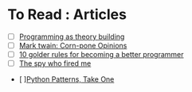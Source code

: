 # To Read : Articles
- [ ] [Programming as theory building](http://pages.cs.wisc.edu/~remzi/Naur.pdf)
- [ ] [Mark twain: Corn-pone Opinions](http://www.paulgraham.com/cornpone.html)
- [ ] [10 golder rules for becoming a better programmer](http://www.codeshare.co.uk/blog/10-golden-rules-for-becoming-a-better-programmer/)
- [ ] [The spy who fired me](http://harpers.org/archive/2015/03/the-spy-who-fired-me/?single=1)
- [  ][Python Patterns, Take One](https://taoofmac.com/space/blog/2013/08/11/2300)
